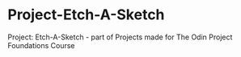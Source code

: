 # Project-Etch-A-Sketch
Project: Etch-A-Sketch - part of Projects made for The Odin Project Foundations Course
